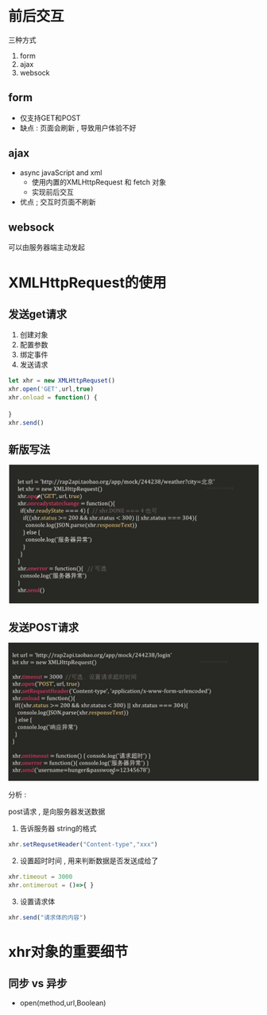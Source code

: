 # 前后交互

三种方式

1. form
2. ajax
3. websock



## form

- 仅支持GET和POST
- 缺点 : 页面会刷新 , 导致用户体验不好



## ajax

- async  javaScript and xml
  - 使用内置的XMLHttpRequest 和 fetch 对象
  - 实现前后交互
- 优点 ; 交互时页面不刷新



## websock

可以由服务器端主动发起





# XMLHttpRequest的使用

## 发送get请求

1. 创建对象
2. 配置参数
3. 绑定事件
4. 发送请求

```js
let xhr = new XMLHttpRequset()
xhr.open('GET',url,true)
xhr.onload = function() {
    
}
xhr.send()
```



## 新版写法

![](assets\ajax-demo.jpg)





## 发送POST请求

![](assets\ajax-demo2.jpg)



分析 : 

post请求 , 是向服务器发送数据

1. 告诉服务器 string的格式

```js
xhr.setRequsetHeader("Content-type","xxx")
```

2. 设置超时时间 , 用来判断数据是否发送成给了

```js
xhr.timeout = 3000
xhr.ontimerout = ()=>{ }
```

3. 设置请求体

```js
xhr.send("请求体的内容")
```





# xhr对象的重要细节

## 同步 vs 异步

- open(method,url,Boolean)

